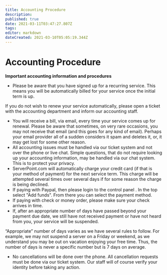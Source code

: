 ```yaml
---
title: Accounting Procedure
description: 
published: true
date: 2021-03-11T03:47:27.807Z
tags: 
editor: markdown
dateCreated: 2021-03-10T05:05:19.344Z
---
```


# Accounting Procedure


**Important accounting information and procedures**

- Please be aware that you have signed up for a recurring service. This means you will be automatically billed for your service once the initial term is up.

If you do not wish to renew your service automatically, please open a ticket with the accounting department and inform our accounting staff.

- You will receive a bill, via email, every time your service comes up for renewal. Please be aware that sometimes, on very rare occasions, you may not receive that email (and this goes for any kind of email). Perhaps your email provider all of a sudden considers it spam and deletes it, or, it may get lost for some other reason.
- All accounting issues must be handled via our ticket system and not over the phone or live chat. Simple questions, that do not require looking up your accounting information, may be handled via our chat system. This is to protect your privacy.
- ServerPoint.com will automatically charge your credit card (if that is your method of payment) for the next service term. This charge will be attempted several times over several days if for some reason the charge is being declined.
- If paying with Paypal, then please login to the control panel . In the top select "Add funds". From there you can select the payment method.
- If paying with check or money order, please make sure your check arrives in time.
- If, after an appropriate number of days have passed beyond your payment due date, we still have not received payment or have not heard from you, your service will be suspended.

“Appropriate” number of days varies as we have several rules to follow. For example, we may not suspend a server on a Friday or weekend, as we understand you may be out on vacation enjoying your free time. Thus, the number of days is never a specific number but is 7 days on average.

- No cancellations will be done over the phone. All cancellation requests must be done via our ticket system. Our staff will of course verify your identity before taking any action.